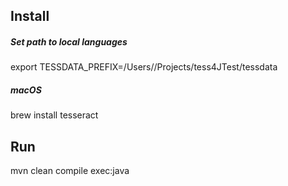 ## Install

##### Set path to local languages 
export TESSDATA_PREFIX=/Users/<user>/Projects/tess4JTest/tessdata   

##### macOS
brew install tesseract

## Run
mvn clean compile exec:java